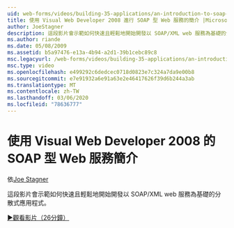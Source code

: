 ```yaml
---
uid: web-forms/videos/building-35-applications/an-introduction-to-soap-based-web-services-with-visual-web-developer-2008
title: 使用 Visual Web Developer 2008 進行 SOAP 型 Web 服務的簡介 |Microsoft Docs
author: JoeStagner
description: 這段影片會示範如何快速且輕鬆地開始開發以 SOAP/XML web 服務為基礎的分散式應用程式。
ms.author: riande
ms.date: 05/08/2009
ms.assetid: b5a97476-e13a-4b94-a2d1-39b1cebc89c8
msc.legacyurl: /web-forms/videos/building-35-applications/an-introduction-to-soap-based-web-services-with-visual-web-developer-2008
msc.type: video
ms.openlocfilehash: e499292c6dedcec0718d0823e7c324a7da9e00b8
ms.sourcegitcommit: e7e91932a6e91a63e2e46417626f39d6b244a3ab
ms.translationtype: MT
ms.contentlocale: zh-TW
ms.lasthandoff: 03/06/2020
ms.locfileid: "78636777"
---
```

# <a name="an-introduction-to-soap-based-web-services-with-visual-web-developer-2008"></a>使用 Visual Web Developer 2008 的 SOAP 型 Web 服務簡介

依[Joe Stagner](https://github.com/JoeStagner)

這段影片會示範如何快速且輕鬆地開始開發以 SOAP/XML web 服務為基礎的分散式應用程式。

[&#9654;觀看影片（26分鐘）](https://channel9.msdn.com/Blogs/ASP-NET-Site-Videos/an-introduction-to-soap-based-web-services-with-visual-web-developer-2008)
